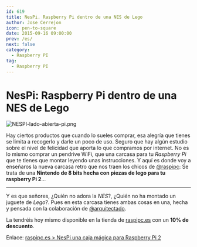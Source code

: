 ```yaml
---
id: 619
title: NesPi. Raspberry Pi dentro de una NES de Lego
author: Jose Cerrejon
icon: pen-to-square
date: 2015-09-16 09:00:00
prev: /es/
next: false
category:
  - Raspberry PI
tag:
  - Raspberry PI
---
```


# NesPi: Raspberry Pi dentro de una NES de Lego

![NESPI-lado-abierta-pi.png](/images/2015/09/NESPI-lado-abierta-pi.png)

Hay ciertos productos que cuando lo sueles comprar, esa alegría que tienes se limita a recogerlo y darle un poco de uso. Seguro que hay algún estudio sobre el nivel de felicidad que aporta lo que compramos por internet. No es lo mismo comprar un pendrive WiFi, que una carcasa para tu *Raspberry Pi* que te tienes que montar leyendo unas instrucciones. Y aquí es donde voy a enseñaros la nueva carcasa retro que nos traen los chicos de [@raspipc](https://twitter.com/raspipc): Se trata de una **Nintendo de 8 bits hecha con piezas de lego para tu raspberry Pi 2**...

- - -
Y es que señores, ¿Quién no adora la *NES*?, ¿Quién no ha montado un juguete de *Lego*?. Pues en esta carcasa tienes ambas cosas en una, hecha y pensada con la colaboración de [@arquitectado](https://twitter.com/arquitectado). 

La tendréis hoy mismo disponible en la tienda de [raspipc.es](raspipc.es/public/home/index.php?ver=tienda&accion=verArticulo&idProducto=1305) con un **10% de descuento**.

Enlace: [raspipc.es > NesPi una caja mágica para Raspberry Pi 2](http://raspipc.es/blog/?p=183#more-183)